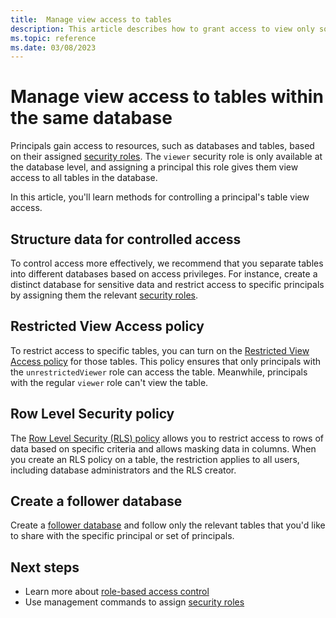 ```yaml
---
title:  Manage view access to tables
description: This article describes how to grant access to view only some tables in a database in Azure Data Explorer.
ms.topic: reference
ms.date: 03/08/2023
---
```


# Manage view access to tables within the same database

Principals gain access to resources, such as databases and tables, based on their assigned [security roles](security-roles.md#security-roles). The `viewer` security role is only available at the database level, and assigning a principal this role gives them view access to all tables in the database.

In this article, you'll learn methods for controlling a principal's table view access.

## Structure data for controlled access

To control access more effectively, we recommend that you separate tables into different databases based on access privileges. For instance, create a distinct database for sensitive data and restrict access to specific principals by assigning them the relevant [security roles](security-roles.md).

## Restricted View Access policy

To restrict access to specific tables, you can turn on the [Restricted View Access policy](restrictedviewaccesspolicy.md) for those tables. This policy ensures that only principals with the `unrestrictedViewer` role can access the table. Meanwhile, principals with the regular `viewer` role can't view the table.

## Row Level Security policy

The [Row Level Security (RLS) policy](rowlevelsecuritypolicy.md) allows you to restrict access to rows of data based on specific criteria and allows masking data in columns. When you create an RLS policy on a table, the restriction applies to all users, including database administrators and the RLS creator.

## Create a follower database

Create a [follower database](../../follower.md) and follow only the relevant tables that you'd like to share with the specific principal or set of principals.

## Next steps

* Learn more about [role-based access control](access-control/role-based-access-control.md)
* Use management commands to assign [security roles](security-roles.md)
